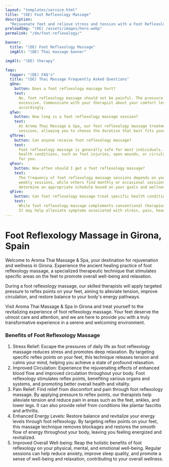 ```yaml
---
layout: "templates/service.html"
title: "(DE) Foot Reflexology Massage"
description:
  "Rejuvenate feet and relieve stress and tension with a Foot Reflexology Massage at Aroma Thai Massage & Spa in Girona."
preloadImg: "(DE) /assets/images/hero.webp"
permalink: "/de/foot-reflexology/"

banner:
  title: "(DE) Foot Reflexology Massage"
  imgAlt: "(DE) Thai massage banner"

imgAlt: "(DE) therapy"

faqs:
  topper: "(DE) FAQ's"
  title: "(DE) Thai Massage Frequently Asked Questions"
  qOne:
    button: Does a foot reflexology massage hurt?
    text:
      No, foot reflexology massage should not be painful. The pressure applied during the massage is firm but not
      excessive. Communicate with your therapist about your comfort level, and they will adjust the pressure
      accordingly.
  qTwo:
    button: How long is a foot reflexology massage session?
    text:
      At Aroma Thai Massage & Spa, our foot reflexology massage treatments are available in either 30 or 60-minute
      sessions, allowing you to choose the duration that best fits your schedule and needs.
  qThree:
    button: Can anyone receive foot reflexology massage?
    text:
      Foot reflexology massage is generally safe for most individuals. However, inform your therapist about any existing
      health conditions, such as foot injuries, open wounds, or circulatory disorders, to ensure the massage is suitable
      for you.
  qFour:
    button: How often should I get a foot reflexology massage?
    text:
      The frequency of foot reflexology massage sessions depends on your needs and preferences. Some people benefit from
      weekly sessions, while others find monthly or occasional sessions sufficient. Consult with your therapist to
      determine an appropriate schedule based on your goals and wellness needs.
  qFive:
    button: Can foot reflexology massage treat specific health conditions?
    text:
      While foot reflexology massage complements conventional therapies, it is not a substitute for medical treatment.
      It may help alleviate symptoms associated with stress, pain, headaches, digestive issues, and insomnia.
---
```


# Foot Reflexology Massage in Girona, Spain

Welcome to Aroma Thai Massage & Spa, your destination for rejuvenation and wellness in Girona. Experience the ancient
healing practice of foot reflexology massage, a specialized therapeutic technique that stimulates specific areas on the
feet to promote overall well-being and relaxation.

During a foot reflexology massage, our skilled therapists will apply targeted pressure to reflex points on your feet,
aiming to alleviate tension, improve circulation, and restore balance to your body's energy pathways.

Visit Aroma Thai Massage & Spa in Girona and treat yourself to the revitalizing experience of foot reflexology massage.
Your feet deserve the utmost care and attention, and we are here to provide you with a truly transformative experience
in a serene and welcoming environment.

### Benefits of Foot Reflexology Massage

1.  Stress Relief: Escape the pressures of daily life as foot reflexology massage reduces stress and promotes deep
    relaxation. By targeting specific reflex points on your feet, this technique releases tension and calms your mind,
    helping you achieve a state of profound relaxation.
2.  Improved Circulation: Experience the rejuvenating effects of enhanced blood flow and improved circulation throughout
    your body. Foot reflexology stimulates reflex points, benefiting various organs and systems, and promoting better
    overall health and vitality.
3.  Pain Relief: Find relief from discomfort and pain through foot reflexology massage. By applying pressure to reflex
    points, our therapists help alleviate tension and reduce pain in areas such as the feet, ankles, and lower legs. It
    can also provide relief from conditions like plantar fasciitis and arthritis.
4.  Enhanced Energy Levels: Restore balance and revitalize your energy levels through foot reflexology. By targeting
    reflex points on your feet, this massage technique removes blockages and restores the smooth flow of energy
    throughout your body, leaving you feeling energized and revitalized.
5.  Improved Overall Well-being: Reap the holistic benefits of foot reflexology on your physical, mental, and emotional
    well-being. Regular sessions can help reduce anxiety, improve sleep quality, and promote a sense of well-being and
    relaxation, contributing to your overall wellness.
